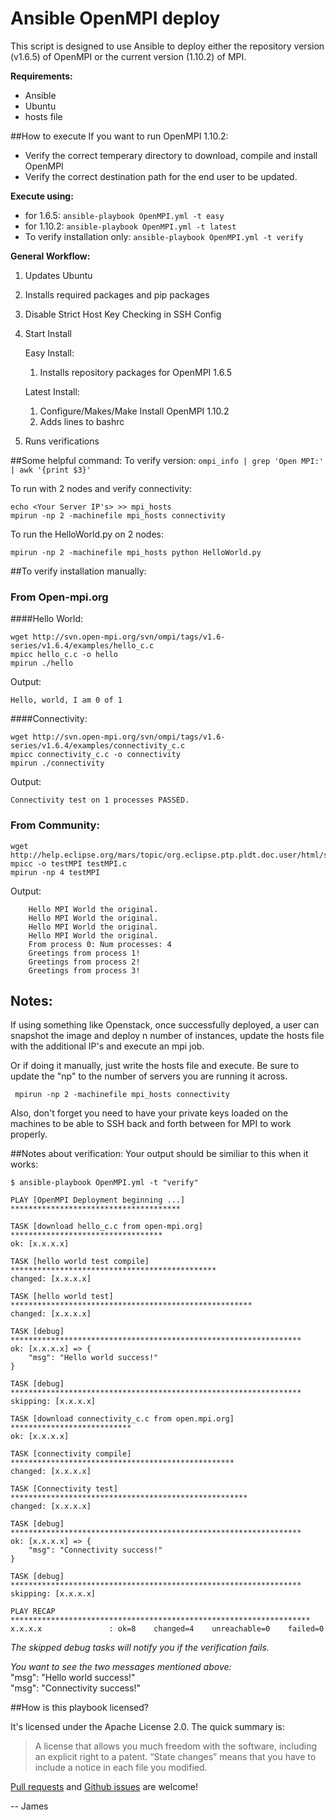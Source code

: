 # Ansible OpenMPI deploy
This script is designed to use Ansible to deploy either the repository version (v1.6.5) of OpenMPI or the current version (1.10.2) of MPI.

**Requirements:**
* Ansible
* Ubuntu
* hosts file

##How to execute
If you want to run OpenMPI 1.10.2:
- Verify the correct temperary directory to download, compile and install OpenMPI 
- Verify the correct destination path for the end user to be updated.

**Execute using:**

 * for 1.6.5: ```ansible-playbook OpenMPI.yml -t easy```
 * for 1.10.2: ```ansible-playbook OpenMPI.yml -t latest```
 * To verify installation only: ```ansible-playbook OpenMPI.yml -t verify```


**General Workflow:**

1. Updates Ubuntu
2. Installs required packages and pip packages
3. Disable Strict Host Key Checking in SSH Config
4. Start Install

    Easy Install:

    1. Installs repository packages for OpenMPI 1.6.5 

    Latest Install:
    
    1. Configure/Makes/Make Install OpenMPI 1.10.2
    2. Adds lines to bashrc

5. Runs verifications

##Some helpful command:
To verify version:
```ompi_info | grep 'Open MPI:' | awk '{print $3}'```

To run with 2 nodes and verify connectivity:
```
echo <Your Server IP's> >> mpi_hosts 
mpirun -np 2 -machinefile mpi_hosts connectivity
```
To run the HelloWorld.py on 2 nodes:
```
mpirun -np 2 -machinefile mpi_hosts python HelloWorld.py 
```

##To verify installation manually:
### From Open-mpi.org
####Hello World:
```
wget http://svn.open-mpi.org/svn/ompi/tags/v1.6-series/v1.6.4/examples/hello_c.c
mpicc hello_c.c -o hello
mpirun ./hello
```
Output:    
```
Hello, world, I am 0 of 1
```

####Connectivity:
```
wget http://svn.open-mpi.org/svn/ompi/tags/v1.6-series/v1.6.4/examples/connectivity_c.c
mpicc connectivity_c.c -o connectivity
mpirun ./connectivity
```
Output:
```
Connectivity test on 1 processes PASSED.
```

### From Community:
```
wget http://help.eclipse.org/mars/topic/org.eclipse.ptp.pldt.doc.user/html/samples/testMPI.c
mpicc -o testMPI testMPI.c
mpirun -np 4 testMPI
```
Output:
```
    Hello MPI World the original.
    Hello MPI World the original.
    Hello MPI World the original.
    Hello MPI World the original.
    From process 0: Num processes: 4
    Greetings from process 1!
    Greetings from process 2!
    Greetings from process 3!
```

## Notes:
If using something like Openstack, once successfully deployed, a user can snapshot the image and deploy n number of instances, update the hosts file with the additional IP's and execute an mpi job.

Or if doing it manually, just write the hosts file and execute.  Be sure to update the "np" to the number of servers you are running it across.

``` mpirun -np 2 -machinefile mpi_hosts connectivity```

Also, don't forget you need to have your private keys loaded on the machines to be able to SSH back and forth between for MPI to work properly.

##Notes about verification:
Your output should be similiar to this when it works:
```
$ ansible-playbook OpenMPI.yml -t "verify"

PLAY [OpenMPI Deployment beginning ...] **************************************

TASK [download hello_c.c from open-mpi.org] **********************************
ok: [x.x.x.x]

TASK [hello world test compile] **********************************************
changed: [x.x.x.x]

TASK [hello world test] ******************************************************
changed: [x.x.x.x]

TASK [debug] *****************************************************************
ok: [x.x.x.x] => {
    "msg": "Hello world success!"
}

TASK [debug] *****************************************************************
skipping: [x.x.x.x]

TASK [download connectivity_c.c from open.mpi.org] ***************************
ok: [x.x.x.x]

TASK [connectivity compile] **************************************************
changed: [x.x.x.x]

TASK [Connectivity test] *****************************************************
changed: [x.x.x.x]

TASK [debug] *****************************************************************
ok: [x.x.x.x] => {
    "msg": "Connectivity success!"
}

TASK [debug] *****************************************************************
skipping: [x.x.x.x]

PLAY RECAP *******************************************************************
x.x.x.x               : ok=8    changed=4    unreachable=0    failed=0 
```
*The skipped debug tasks will notify you if the verification fails.*

*You want to see the two messages mentioned above:*     
"msg": "Hello world success!"      
"msg": "Connectivity success!"

##How is this playbook licensed?

It's licensed under the Apache License 2.0. The quick summary is:

> A license that allows you much freedom with the software, including an explicit right to a patent. “State changes” means that you have to include a notice in each file you modified. 

[Pull requests](https://github.com/JamesOBenson/openMPI/pulls) and [Github issues](https://github.com/JamesOBenson/openMPI/issues) are welcome!

-- James